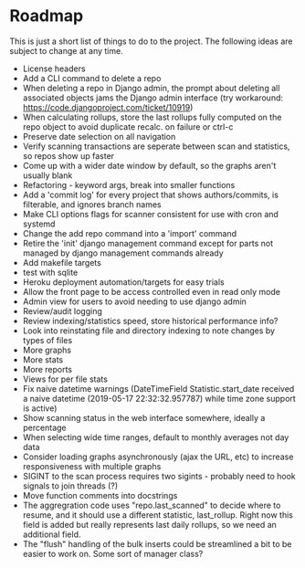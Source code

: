 Roadmap
=======

This is just a short list of things to do to the project. The following ideas are subject to change at any time.

- License headers
- Add a CLI command to delete a repo
- When deleting a repo in Django admin, the prompt about deleting all associated objects jams the Django admin interface (try workaround: https://code.djangoproject.com/ticket/10919)
- When calculating rollups, store the last rollups fully computed on the repo object to avoid duplicate recalc. on failure or ctrl-c
- Preserve date selection on all navigation
- Verify scanning transactions are seperate between scan and statistics, so repos show up faster
- Come up with a wider date window by default, so the graphs aren't usually blank
- Refactoring - keyword args, break into smaller functions
- Add a 'commit log' for every project that shows authors/commits, is filterable, and ignores branch names
- Make CLI options flags for scanner consistent for use with cron and systemd
- Change the add repo command into a 'import' command
- Retire the 'init' django management command except for parts not managed by django management commands already
- Add makefile targets
- test with sqlite
- Heroku deployment automation/targets for easy trials
- Allow the front page to be access controlled even in read only mode
- Admin view for users to avoid needing to use django admin
- Review/audit logging
- Review indexing/statistics speed, store historical performance info?
- Look into reinstating file and directory indexing to note changes by types of files
- More graphs
- More stats
- More reports
- Views for per file stats
- Fix naive datetime warnings (DateTimeField Statistic.start_date received a naive datetime (2019-05-17 22:32:32.957787) while time zone support is active)
- Show scanning status in the web interface somewhere, ideally a percentage
- When selecting wide time ranges, default to monthly averages not day data
- Consider loading graphs asynchronously (ajax the URL, etc) to increase responsiveness with multiple graphs
- SIGINT to the scan process requires two sigints - probably need to hook signals to join threads (?)
- Move function comments into docstrings
- The aggregration code uses "repo.last_scanned" to decide where to resume, and it should use a different statistic, last_rollup. Right now this field is added but really represents last daily rollups, so we need an additional field.
- The "flush" handling of the bulk inserts could be streamlined a bit to be easier to work on. Some sort of manager class?

